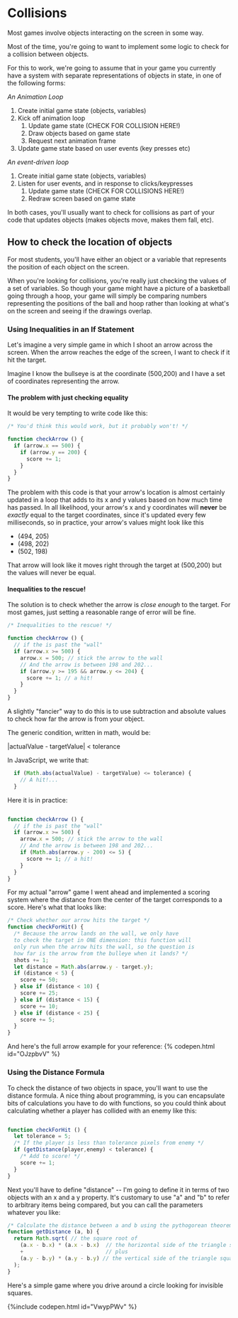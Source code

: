 # Collisions

Most games involve objects interacting on the screen in some way.

Most of the time, you're going to want to implement some logic to check for a collision between objects.

For this to work, we're going to assume that in your game you currently have a system with separate representations of objects in state, in one of the following forms:

*An Animation Loop*

1. Create initial game state (objects, variables)
2. Kick off animation loop
   1. Update game state
      (CHECK FOR COLLISION HERE!)
   2. Draw objects based on game state
   3. Request next animation frame
3. Update game state based on user events (key presses etc)
  
*An event-driven loop*
1. Create initial game state (objects, variables)
2. Listen for user events, and in response to clicks/keypresses
   1. Update game state
      (CHECK FOR COLLISIONS HERE!)
   2. Redraw screen based on game state

In both cases, you'll usually want to check for collisions as part of your code that updates objects (makes objects move, makes them fall, etc).

## How to check the location of objects

For most students, you'll have either an object or a variable that represents the position of each object on the screen. 

When you're looking for collisions, you're really just checking the values of a set of variables. So though your game might have a picture of a basketball going through a hoop, your game will simply be comparing  numbers representing the positions of the ball and hoop rather than looking at what's on the screen and seeing if the drawings overlap.

### Using Inequalities in an If Statement

Let's imagine a very simple game in which I shoot an arrow across the screen. When the arrow reaches the edge of the screen, I want to check if it hit the target.

Imagine I know the bullseye is at the coordinate (500,200) and I have a set of coordinates representing the arrow. 

#### The problem with just checking equality

It would be very tempting to write code like this:
```javascript
/* You'd think this would work, but it probably won't! */

function checkArrow () {
  if (arrow.x == 500) {
    if (arrow.y == 200) {
      score += 1;
    }
  }
}
```

The problem with this code is that your arrow's location is almost certainly updated in a loop that adds to its x and y values based on how much time has passed. In all likelihood, your arrow's x and y coordinates will **never** be *exactly* equal to the target coordinates, since it's updated every few milliseconds, so in practice, your arrow's values might look like this

- (494, 205)
- (498, 202)
- (502, 198)

That arrow will look like it moves right through the target at (500,200) but the values will never be equal.

#### Inequalities to the rescue!

The solution is to check whether the arrow is *close enough* to the target. For most games, just setting a reasonable range of error will be fine.

```javascript
/* Inequalities to the rescue! */

function checkArrow () {
  // if the is past the "wall"
  if (arrow.x >= 500) { 
    arrow.x = 500; // stick the arrow to the wall
    // And the arrow is between 198 and 202...
    if (arrow.y >= 195 && arrow.y <= 204) {
      score += 1; // a hit!
    }    
  }
}
```

A slightly "fancier" way to do this is to use subtraction and absolute values to check how far the arrow is from your object.

The generic condition, written in math, would be:

  |actualValue - targetValue| < tolerance

In JavaScript, we write that:

```javascript
  if (Math.abs(actualValue) - targetValue) <= tolerance) {
    // A hit!...
  }
```

Here it is in practice:

```javascript

function checkArrow () {  
  // if the is past the "wall"
  if (arrow.x >= 500) { 
    arrow.x = 500; // stick the arrow to the wall
    // And the arrow is between 198 and 202...
    if (Math.abs(arrow.y - 200) <= 5) {
      score += 1; // a hit!
    }    
  }
}
```

For my actual "arrow" game I went ahead and implemented a scoring system where the distance from the center of the target corresponds to a score. Here's what that looks like:

```javascript
/* Check whether our arrow hits the target */
function checkForHit() {
  /* Because the arrow lands on the wall, we only have
  to check the target in ONE dimension: this function will
  only run when the arrow hits the wall, so the question is
  how far is the arrow from the bulleye when it lands? */
  shots += 1;
  let distance = Math.abs(arrow.y - target.y);
  if (distance < 5) {
    score += 50;
  } else if (distance < 10) {
    score += 25;
  } else if (distance < 15) {
    score += 10;
  } else if (distance < 25) {
    score += 5;
  }
}
```

And here's the full arrow example for your reference:
{% codepen.html id="OJzpbvV" %}


### Using the Distance Formula

To check the distance of two objects in space, you'll want to use the distance formula. A nice thing about programming, is you can encapsulate bits of calculations you have to do with functions, so you could think about calculating whether a player has collided with an enemy like this:

```javascript

function checkForHit () {
  let tolerance = 5;
  /* If the player is less than tolerance pixels from enemy */
  if (getDistance(player,enemy) < tolerance) {
    /* Add to score! */
    score += 1;    
  }
}
```

Next you'll have to define "distance" -- I'm going to define it in terms of two objects with an x and a y property.
It's customary to use "a" and "b" to refer to arbitrary items being compared, but you can call the parameters whatever
you like:

```javascript
/* Calculate the distance between a and b using the pythogorean theorem */
function getDistance (a, b) {
  return Math.sqrt( // the square root of 
    (a.x - b.x) * (a.x - b.x)  // the horizontal side of the triangle squared
    +                          // plus
    (a.y - b.y) * (a.y - b.y) // the vertical side of the triangle squared
  );
}
```

Here's a simple game where you drive around a circle looking for invisible squares.

{%include codepen.html id="VwypPWv" %}
